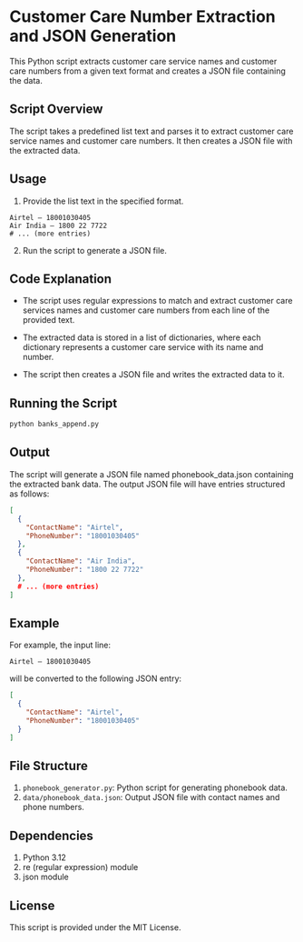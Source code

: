 # Customer Care Number Extraction and JSON Generation

This Python script extracts customer care service names and customer care numbers from a given text format and creates a JSON file containing the data.

## Script Overview

The script takes a predefined list text and parses it to extract customer care service names and customer care numbers. It then creates a JSON file with the extracted data.

## Usage

1. Provide the list text in the specified format.

```plaintext
Airtel – 18001030405
Air India – 1800 22 7722
# ... (more entries)
```

2. Run the script to generate a JSON file.

## Code Explanation

- The script uses regular expressions to match and extract customer care services names and customer care numbers from each line of the provided text.

- The extracted data is stored in a list of dictionaries, where each dictionary represents a customer care service with its name and number.

- The script then creates a JSON file and writes the extracted data to it.

## Running the Script

``` bash
python banks_append.py
```

## Output

The script will generate a JSON file named phonebook_data.json containing the extracted bank data. The output JSON file will have entries structured as follows:

```json
[
  {
    "ContactName": "Airtel",
    "PhoneNumber": "18001030405"
  },
  {
    "ContactName": "Air India",
    "PhoneNumber": "1800 22 7722"
  },
  # ... (more entries)
]
```

## Example

For example, the input line:

```plaintext
Airtel – 18001030405
```

will be converted to the following JSON entry:

```json
[
  {
    "ContactName": "Airtel",
    "PhoneNumber": "18001030405"
  }
]
```

## File Structure

1. `phonebook_generator.py`: Python script for generating phonebook data.
2. `data/phonebook_data.json`: Output JSON file with contact names and phone numbers.

## Dependencies

1. Python 3.12
2. re (regular expression) module
3. json module

## License

This script is provided under the MIT License.
